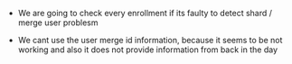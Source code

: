 - We are going to check every enrollment if its faulty to detect shard / merge user problesm 


- We cant use the user merge id information, because it seems to be not working and also it does not provide information from back in the day